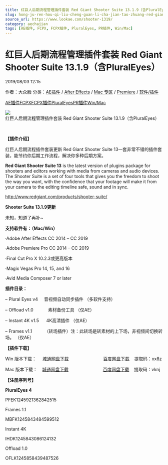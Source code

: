 ```yaml
---
title: 红巨人后期流程管理插件套装 Red Giant Shooter Suite 13.1.9（含PluralEyes）
slug: hong-ju-ren-hou-qi-liu-cheng-guan-li-cha-jian-tao-zhuang-red-giant-shooter-suite-13-1-9-han-pluraleyes
source_url: https://www.lookae.com/shooter-1319/
category: aechajian
tags: [AE插件, FCPX, FCPX插件, PluralEyes, PR插件, Win/Mac]
---
```

# 红巨人后期流程管理插件套装 Red Giant Shooter Suite 13.1.9（含PluralEyes）

2019/08/03 12:15

作者：大众脸
分类：[AE插件](https://www.lookae.com/after-effects/aechajian/) / [After Effects](https://www.lookae.com/after-effects/) / [Mac 专区](https://www.lookae.com/mac-osx/) / [Premiere](https://www.lookae.com/qitarjcj/premierezy/) / [软件/插件](https://www.lookae.com/qitarjcj/)

[AE插件](https://www.lookae.com/tag/ae%e6%8f%92%e4%bb%b6/)[FCPX](https://www.lookae.com/tag/fcpx/)[FCPX插件](https://www.lookae.com/tag/fcpx%e6%8f%92%e4%bb%b6/)[PluralEyes](https://www.lookae.com/tag/pluraleyes/)[PR插件](https://www.lookae.com/tag/pr%e6%8f%92%e4%bb%b6/)[Win/Mac](https://www.lookae.com/tag/winmac/)

![红巨人后期流程管理插件套装 Red Giant Shooter Suite 13.1.9（含PluralEyes）](https://www.lookae.com/wp-content/uploads/2016/02/shooter13.jpg "红巨人后期流程管理插件套装 Red Giant Shooter Suite 13.1.9（含PluralEyes）-LookAE.com")

[﻿](https://cloud.video.taobao.com//play/u/705956171/p/1/e/6/t/1/34647106.mp4)

**【插件介绍】**

红巨人后期流程插件套装更新 Red Giant Shooter Suite 13一套非常不错的插件套装，能节约你后期工作流程，解决你多种后期方案。

**Red Giant Shooter Suite 13** is the latest version of plugins package for shooters and editors working with media from cameras and audio devices. The Shooter Suite is a set of four tools that gives you the freedom to shoot the way you want, with the confidence that your footage will make it from your camera to the editing timeline safe, sound and in sync.

http://www.redgiant.com/products/shooter-suite/

**Shooter Suite 13.1.9更新**

未知，知道了再补~

**支持软件有：（Mac/Win）**

·Adobe After Effects CC 2014 – CC 2019

·Adobe Premiere Pro CC 2014 – CC 2019

·Final Cut Pro X 10.2.3或更高版本

·Magix Vegas Pro 14, 15, and 16

·Avid Media Composer 7 or later

**插件目录：**

– Plural Eyes v4     音视频自动同步插件 （多软件支持）

– Offload v1.0            素材备份工具 （仅AE）

– Instant 4K v1.5      4K高清插件 （仅AE）

– Frames v1.1          （转场插件）注：此转场是转素材的上下场，非视频间切换转场。 （仅AE）

**【插件下载】**

Win 版本下载：     [城通网盘下载](https://lookae.ctfile.com/fs/680462-391252162)                            [百度网盘下载](https://pan.baidu.com/s/1vmdpmIkqPgu7ubhzGb6olA)    提取码：xx8z

Mac 版本下载：    [城通网盘下载](https://lookae.ctfile.com/fs/680462-391252136)                            [百度网盘下载](https://pan.baidu.com/s/1e4sFIq6KXYOVZpT0OJfLKA)    提取码：vknj

**【注册序列号】**

**PluralEyes 4**

PFEK1245921362842515

Frames 1.1

MBFK1245843484599512

Instant 4K

IHDK1245843086124132

Offload 1.0

OFLK1245858439487526
